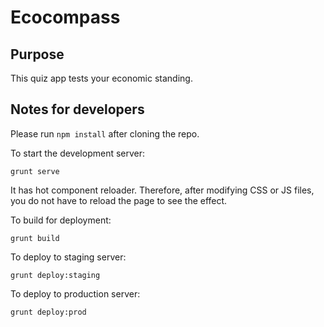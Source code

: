Ecocompass
==========

Purpose
-------
This quiz app tests your economic standing.

Notes for developers
--------------------
Please run `npm install` after cloning the repo.

To start the development server:
```
grunt serve
```

It has hot component reloader. Therefore, after modifying CSS or JS files, you do not have to reload the page to see the effect.

To build for deployment:
```
grunt build
```

To deploy to staging server:
```
grunt deploy:staging
```

To deploy to production server:
```
grunt deploy:prod
```

